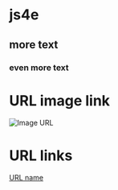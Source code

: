# js4e
## more text
### even more text 
 # URL image link

![Image URL](https://i0.wp.com/statisticsbyjim.com/wp-content/uploads/2020/07/TimeSeriesTrade.png?fit=576%2C384&ssl=1) 
# URL links

[URL name](https://www.markdownguide.org/cheat-sheet/) 
